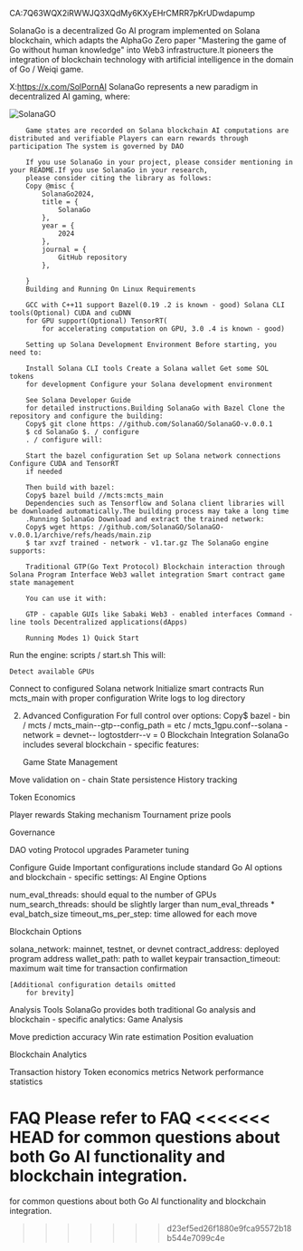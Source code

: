 CA:7Q63WQX2iRWWJQ3XQdMy6KXyEHrCMRR7pKrUDwdapump




SolanaGo is a decentralized Go AI program implemented on Solana blockchain, which adapts the AlphaGo Zero paper
    "Mastering the game of Go without human knowledge"
into Web3 infrastructure.It pioneers the integration of blockchain technology with artificial intelligence in the domain of
    Go / Weiqi game.

X:https://x.com/SolPornAI
SolanaGo represents a new paradigm in decentralized AI gaming, where:




   
![SolanaGO](https://github.com/user-attachments/assets/c3293220-270f-48a6-9854-80cdcc8ffcec)


        Game states are recorded on Solana blockchain AI computations are distributed and verifiable Players can earn rewards through participation The system is governed by DAO

        If you use SolanaGo in your project, please consider mentioning in your README.If you use SolanaGo in your research,
        please consider citing the library as follows:
        Copy @misc {
            SolanaGo2024,
            title = {
                SolanaGo
            },
            year = {
                2024
            },
            journal = {
                GitHub repository
            },

        }
        Building and Running On Linux Requirements

        GCC with C++11 support Bazel(0.19 .2 is known - good) Solana CLI tools(Optional) CUDA and cuDNN
        for GPU support(Optional) TensorRT(
            for accelerating computation on GPU, 3.0 .4 is known - good)

        Setting up Solana Development Environment Before starting, you need to:

        Install Solana CLI tools Create a Solana wallet Get some SOL tokens
        for development Configure your Solana development environment

        See Solana Developer Guide
        for detailed instructions.Building SolanaGo with Bazel Clone the repository and configure the building:
        Copy$ git clone https: //github.com/SolanaGO/SolanaGO-v.0.0.1
        $ cd SolanaGo $. / configure
        . / configure will:

        Start the bazel configuration Set up Solana network connections Configure CUDA and TensorRT
        if needed

        Then build with bazel:
        Copy$ bazel build //mcts:mcts_main
        Dependencies such as Tensorflow and Solana client libraries will be downloaded automatically.The building process may take a long time
        .Running SolanaGo Download and extract the trained network:
        Copy$ wget https: //github.com/SolanaGO/SolanaGO-v.0.0.1/archive/refs/heads/main.zip
        $ tar xvzf trained - network - v1.tar.gz The SolanaGo engine supports:

        Traditional GTP(Go Text Protocol) Blockchain interaction through Solana Program Interface Web3 wallet integration Smart contract game state management

        You can use it with:

        GTP - capable GUIs like Sabaki Web3 - enabled interfaces Command - line tools Decentralized applications(dApps)

        Running Modes 1) Quick Start
Run the engine: scripts / start.sh
This will:

    Detect available GPUs
Connect to configured Solana network
Initialize smart contracts
Run mcts_main with proper configuration
Write logs to log directory

2) Advanced Configuration
For full control over options:
    Copy$ bazel - bin / mcts / mcts_main--gtp--config_path = etc / mcts_1gpu.conf--solana - network = devnet--
    logtostderr--v = 0
Blockchain Integration
SolanaGo includes several blockchain - specific features:

    Game State Management

Move validation on - chain
State persistence
History tracking


Token Economics

Player rewards
Staking mechanism
Tournament prize pools


Governance

DAO voting
Protocol upgrades
Parameter tuning



Configure Guide
Important configurations include standard Go AI options and blockchain - specific settings:
    AI Engine Options

num_eval_threads: should equal to the number of GPUs
num_search_threads: should be slightly larger than num_eval_threads * eval_batch_size
timeout_ms_per_step: time allowed
for each move

Blockchain Options

solana_network: mainnet, testnet, or devnet
contract_address: deployed program address
wallet_path: path to wallet keypair
transaction_timeout: maximum wait time
for transaction confirmation

    [Additional configuration details omitted
        for brevity]
Analysis Tools
SolanaGo provides both traditional Go analysis and blockchain - specific analytics:
    Game Analysis

Move prediction accuracy
Win rate estimation
Position evaluation

Blockchain Analytics

Transaction history
Token economics metrics
Network performance statistics

FAQ
Please refer to FAQ
<<<<<<< HEAD
for common questions about both Go AI functionality and blockchain integration.
=======
for common questions about both Go AI functionality and blockchain integration.
>>>>>>> d23ef5ed26f1880e9fca95572b18b544e7099c4e
